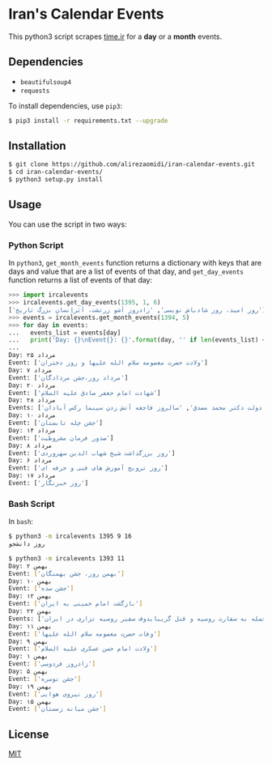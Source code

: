 # Iran's Calendar Events

This python3 script scrapes [time.ir](http://time.ir) for a **day** or a **month** events.

## Dependencies
* `beautifulsoup4`
* `requests`

To install dependencies, use `pip3`:

```bash
$ pip3 install -r requirements.txt --upgrade
```

## Installation
```bash
$ git clone https://github.com/alirezaomidi/iran-calendar-events.git
$ cd iran-calendar-events/
$ python3 setup.py install
```

## Usage
You can use the script in two ways:

### Python Script
In `python3`, `get_month_events` function returns a dictionary with keys that are days and value that are a list of events of that day, and `get_day_events` function returns a list of events of that day:

```python
>>> import ircalevents
>>> ircalevents.get_day_events(1395, 1, 6)
['روز امید، روز شادباش نویسی', 'زادروز آشو زرتشت، اَبَراِنسان بزرگ تاریخ']
>>> events = ircalevents.get_month_events(1394, 5)
>>> for day in events:
...   events_list = events[day]
...   print('Day: {}\nEvent{}: {}'.format(day, '' if len(events_list) <= 1 else 's', events_list))
...
Day: ۲۵ مرداد
Event: ['ولادت حضرت معصومه سلام الله علیها و روز دختران']
Day: ۷ مرداد
Event: ['مرداد روز،جشن مردادگان']
Day: ۲۰ مرداد
Event: ['شهادت امام جعفر صادق علیه السلام']
Day: ۲۸ مرداد
Events: ['سالروز کودتای 28 مرداد علیه دولت دکتر محمد مصدق', 'سالروز فاجعه آتش زدن سینما رکس آبادان']
Day: ۱۰ مرداد
Event: ['جشن چله تابستان']
Day: ۱۴ مرداد
Event: ['صدور فرمان مشروطیت']
Day: ۸ مرداد
Event: ['روز بزرگداشت شیخ شهاب الدین سهروردی']
Day: ۶ مرداد
Event: ['روز ترویج آموزش های فنی و حرفه ای']
Day: ۱۷ مرداد
Event: ['روز خبرنگار']
```

### Bash Script
In `bash`:
```bash
$ python3 -m ircalevents 1395 9 16
روز دانشجو

$ python3 -m ircalevents 1393 11
Day: ۲ بهمن
Event: ['بهمن روز، جشن بهمنگان']
Day: ۱۰ بهمن
Event: ['جشن سده']
Day: ۱۲ بهمن
Event: ['بازگشت امام خمینی به ایران']
Day: ۲۲ بهمن
Events: ['پیروزی انقلاب اسلامی', 'حمله به سفارت روسیه و قتل گریبایدوف سفیر روسیه تزاری در ایران']
Day: ۱۱ بهمن
Event: ['وفات حضرت معصومه سلام الله علیها']
Day: ۹ بهمن
Event: ['ولادت امام حسن عسکری علیه السلام']
Day: ۱ بهمن
Event: ['زادروز فردوسی']
Day: ۵ بهمن
Event: ['جشن نوسره']
Day: ۱۹ بهمن
Event: ['روز نیروی هوایی']
Day: ۱۵ بهمن
Event: ['جشن میانه زمستان']
```

## License

[MIT](LICENSE)
